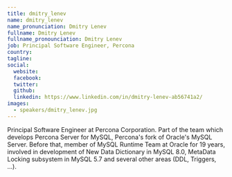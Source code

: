 ```yaml
---
title: dmitry_lenev
name: dmitry_lenev
name_pronunciation: Dmitry Lenev
fullname: Dmitry Lenev
fullname_pronounciation: Dmitry Lenev
job: Principal Software Engineer, Percona
country: 
tagline: 
social:
  website: 
  facebook:
  twitter:
  github: 
  linkedin: https://www.linkedin.com/in/dmitry-lenev-ab56741a2/
images:
  - speakers/dmitry_lenev.jpg
---
```


Principal Software Engineer at Percona Corporation. Part of the team which develops Percona Server for MySQL, Percona's fork of Oracle's MySQL Server. Before that, member of MySQL Runtime Team at Oracle for 19 years, involved in development of New Data Dictionary in MySQL 8.0, MetaData Locking subsystem in MySQL 5.7 and several other areas (DDL, Triggers, ...).